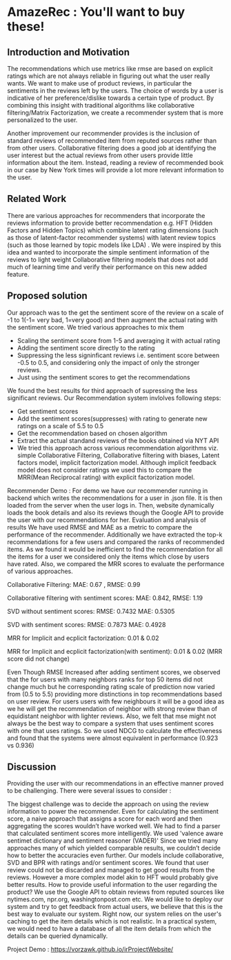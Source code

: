 
# AmazeRec : You'll want to buy these!


## Introduction and Motivation
The recommendations which use metrics like rmse are based on explicit ratings which are not always reliable in figuring out what the user really wants. We want to make use of product reviews, in particular the sentiments in the reviews left by the users. The choice of words by a user is indicative of her preference/dislike towards a certain type of product. By combining this insight with traditional algorithms like collaborative filtering/Matrix Factorization, we create a recommender system that is more personalized to the user.

Another improvement our recommender provides is the inclusion of standard reviews of recommended item from reputed sources rather than from other users. Collaborative filtering does a good job at identifying the user interest but the actual reviews from other users provide little information about the item. Instead, reading a review of recommended book in our case by New York times will provide a lot more relevant information to the user.

## Related Work
There are various approaches for recommenders that incorporate the reviews information to provide better recommendation e.g. HFT (Hidden Factors and Hidden Topics) which combine latent rating dimensions (such as those of latent-factor recommender systems) with latent review topics (such as those learned by topic models like LDA) . We were inspired by this idea and wanted to incorporate the simple sentiment information of the reviews to light weight Collaborative filtering models that does not add much of learning time and verify their performance on this new added feature.

## Proposed solution
Our approach was to the get the sentiment score of the review on a scale of -1 to 1(-1= very bad, 1=very good) and then augment the actual rating with the sentiment score. We tried various approaches to mix them

- Scaling the sentiment score from 1-5 and averaging it with actual rating
- Adding the sentiment score directly to the rating
- Suppressing the less signinficant reviews i.e. sentiment score between -0.5 to 0.5, and considering only the impact of only the stronger reviews.
- Just using the sentiment scores to get the recommendations


We found the best results for third approach of supressing the less significant reviews. Our Recommendation system invlolves following steps:
- Get sentiment scores
- Add the sentiment scores(suppresses) with rating to generate new ratings on a scale of 5.5 to 0.5
- Get the recommendation based on chosen algorithm
- Extract the actual standand reviews of the books obtained via NYT API
- We tried this approach across various recommendation algorithms viz. simple Collaborative Filtering, Collaborative filtering with biases, Latent factors model, implicit factorization model. Although implicit feedback model does not consider ratings we used this to compare the MRR(Mean Reciprocal rating) with explicit factorization model. 

Recommender Demo : For demo we have our recommender running in backend which writes the recommendations for a user in .json file. It is then loaded from the server when the user logs in. Then, website dynamically loads the book details and also its reviews though the Google API to provide the user with our recommendations for her.
Evaluation and analysis of results
We have used RMSE and MAE as a metric to compare the performance of the recommender. Additionally we have extracted the top-k recommendations for a few users and compared the ranks of recommended items. As we found it would be inefficient to find the recommendation for all the items for a user we considered only the items which close by users have rated. Also, we compared the MRR scores to evaluate the performance of various approaches.

Collaborative Filtering: MAE: 0.67 , RMSE: 0.99

Collaborative filtering with sentiment scores: MAE: 0.842, RMSE: 1.19

SVD without sentiment scores: RMSE: 0.7432 MAE: 0.5305

SVD with sentiment scores: RMSE: 0.7873 MAE: 0.4928

MRR for Implicit and ecplicit factorization: 0.01 & 0.02

MRR for Implicit and ecplicit factorization(with sentiment): 0.01 & 0.02 (MRR score did not change)


Even Though RMSE Increased after adding sentiment scores, we observed that the for users with many neighbors ranks for top 50 items did not change much but he corresponding rating scale of prediction now varied from (0.5 to 5.5) providing more distinctions in top recommendations based on user review. For users users with few neighbours it will be a good idea as we he will get the recommendation of neighbor with strong review than of equidistant neighbor with lighter reviews. Also, we felt that mse might not always be the best way to compare a system that uses sentiment scores with one that uses ratings. So we used NDCG to calculate the effectiveness and found that the systems were almost equivalent in performance (0.923 vs 0.936)

## Discussion
Providing the user with our recommendations in an effective manner proved to be challenging. There were several issues to consider :

The biggest challenge was to decide the approach on using the review information to power the recommender. Even for calculating the sentiment score, a naive approach that assigns a score for each word and then aggregating the scores wouldn’t have worked well. We had to find a parser that calculated sentiment scores more intelligently. We used 'valence aware sentimet dictionary and sentiment reasoner (VADER)'
Since we tried many approaches many of which yielded comparable results, we couldn’t decide how to better the accuracies even further. Our models include collaborative, SVD and BPR with ratings and/or sentiment scores.
We found that user review could not be discarded and managed to get good results from the reviews. However a more complex model akin to HFT would probably give better results.
How to provide useful information to the user regarding the product?
We use the Google API to obtain reviews from reputed sources like nytimes.com, npr.org, washingtonpost.com etc.
We would like to deploy our system and try to get feedback from actual users, we believe that this is the best way to evaluate our system. Right now, our system relies on the user's caching to get the item details which is not realistic. In a practical system, we would need to have a database of all the item details from which the details can be queried dynamically.


Project Demo : https://vorzawk.github.io/irProjectWebsite/ 

